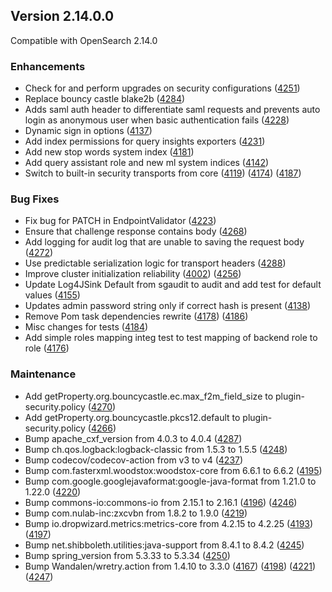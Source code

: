 ## Version 2.14.0.0

Compatible with OpenSearch 2.14.0

### Enhancements
* Check for and perform upgrades on security configurations ([4251](https://github.com/opensearch-project/security/pull/4251))
* Replace bouncy castle blake2b ([4284](https://github.com/opensearch-project/security/pull/4284))
* Adds saml auth header to differentiate saml requests and prevents auto login as anonymous user when basic authentication fails ([4228](https://github.com/opensearch-project/security/pull/4228))
* Dynamic sign in options ([4137](https://github.com/opensearch-project/security/pull/4137))
* Add index permissions for query insights exporters ([4231](https://github.com/opensearch-project/security/pull/4231))
* Add new stop words system index ([4181](https://github.com/opensearch-project/security/pull/4181))
* Add query assistant role and new ml system indices ([4142](https://github.com/opensearch-project/security/pull/4142))
* Switch to built-in security transports from core ([4119](https://github.com/opensearch-project/security/pull/4119)) ([4174](https://github.com/opensearch-project/security/pull/4174)) ([4187](https://github.com/opensearch-project/security/pull/4187))

### Bug Fixes
* Fix bug for PATCH in EndpointValidator ([4223](https://github.com/opensearch-project/security/pull/4223))
* Ensure that challenge response contains body ([4268](https://github.com/opensearch-project/security/pull/4268))
* Add logging for audit log that are unable to saving the request body ([4272](https://github.com/opensearch-project/security/pull/4272))
* Use predictable serialization logic for transport headers ([4288](https://github.com/opensearch-project/security/pull/4288))
* Improve cluster initialization reliability ([4002](https://github.com/opensearch-project/security/pull/4002)) ([4256](https://github.com/opensearch-project/security/pull/4256))
* Update Log4JSink Default from sgaudit to audit and add test for default values ([4155](https://github.com/opensearch-project/security/pull/4155))
* Updates admin password string only if correct hash is present ([4138](https://github.com/opensearch-project/security/pull/4138))
* Remove Pom task dependencies rewrite ([4178](https://github.com/opensearch-project/security/pull/4178)) ([4186](https://github.com/opensearch-project/security/pull/4186))
* Misc changes for tests ([4184](https://github.com/opensearch-project/security/pull/4184))
* Add simple roles mapping integ test to test mapping of backend role to role ([4176](https://github.com/opensearch-project/security/pull/4176))

### Maintenance
* Add getProperty.org.bouncycastle.ec.max_f2m_field_size to plugin-security.policy ([4270](https://github.com/opensearch-project/security/pull/4270))
* Add getProperty.org.bouncycastle.pkcs12.default to plugin-security.policy ([4266](https://github.com/opensearch-project/security/pull/4266))
* Bump apache_cxf_version from 4.0.3 to 4.0.4 ([4287](https://github.com/opensearch-project/security/pull/4287))
* Bump ch.qos.logback:logback-classic from 1.5.3 to 1.5.5 ([4248](https://github.com/opensearch-project/security/pull/4248))
* Bump codecov/codecov-action from v3 to v4 ([4237](https://github.com/opensearch-project/security/pull/4237))
* Bump com.fasterxml.woodstox:woodstox-core from 6.6.1 to 6.6.2 ([4195](https://github.com/opensearch-project/security/pull/4195))
* Bump com.google.googlejavaformat:google-java-format from 1.21.0 to 1.22.0 ([4220](https://github.com/opensearch-project/security/pull/4220))
* Bump commons-io:commons-io from 2.15.1 to 2.16.1 ([4196](https://github.com/opensearch-project/security/pull/4196)) ([4246](https://github.com/opensearch-project/security/pull/4246))
* Bump com.nulab-inc:zxcvbn from 1.8.2 to 1.9.0 ([4219](https://github.com/opensearch-project/security/pull/4219))
* Bump io.dropwizard.metrics:metrics-core from 4.2.15 to 4.2.25 ([4193](https://github.com/opensearch-project/security/pull/4193)) ([4197](https://github.com/opensearch-project/security/pull/4197))
* Bump net.shibboleth.utilities:java-support from 8.4.1 to 8.4.2 ([4245](https://github.com/opensearch-project/security/pull/4245))
* Bump spring_version from 5.3.33 to 5.3.34 ([4250](https://github.com/opensearch-project/security/pull/4250))
* Bump Wandalen/wretry.action from 1.4.10 to 3.3.0 ([4167](https://github.com/opensearch-project/security/pull/4167)) ([4198](https://github.com/opensearch-project/security/pull/4198)) ([4221](https://github.com/opensearch-project/security/pull/4221)) ([4247](https://github.com/opensearch-project/security/pull/4247))

